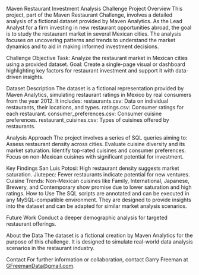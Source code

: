 Maven Restaurant Investment Analysis Challenge
Project Overview
This project, part of the Maven Restaurant Challenge, involves a detailed analysis of a fictional dataset provided by Maven Analytics. As the Lead Analyst for a firm investing in new restaurant opportunities abroad, the goal is to study the restaurant market in several Mexican cities. The analysis focuses on uncovering patterns and trends to understand the market dynamics and to aid in making informed investment decisions.

Challenge Objective
Task: Analyze the restaurant market in Mexican cities using a provided dataset.
Goal: Create a single-page visual or dashboard highlighting key factors for restaurant investment and support it with data-driven insights.

Dataset Description
The dataset is a fictional representation provided by Maven Analytics, simulating restaurant ratings in Mexico by real consumers from the year 2012. It includes:
restaurants.csv: Data on individual restaurants, their locations, and types.
ratings.csv: Consumer ratings for each restaurant.
consumer_preferences.csv: Consumer cuisine preferences.
restaurant_cuisines.csv: Types of cuisines offered by restaurants.

Analysis Approach
The project involves a series of SQL queries aiming to:
Assess restaurant density across cities.
Evaluate cuisine diversity and its market saturation.
Identify top-rated cuisines and consumer preferences.
Focus on non-Mexican cuisines with significant potential for investment.

Key Findings
San Luis Potosi: High restaurant density suggests market saturation.
Jiutepec: Fewer restaurants indicate potential for new ventures.
Cuisine Trends: Non-Mexican cuisines like Family, International, Japanese, Brewery, and Contemporary show promise due to lower saturation and high ratings.
How to Use
The SQL scripts are annotated and can be executed in any MySQL-compatible environment. They are designed to provide insights into the dataset and can be adapted for similar market analysis scenarios.

Future Work
Conduct a deeper demographic analysis for targeted restaurant offerings.

About the Data
The dataset is a fictional creation by Maven Analytics for the purpose of this challenge. It is designed to simulate real-world data analysis scenarios in the restaurant industry.

Contact
For further information or collaboration, contact Garry Freeman at GFreemanData@gmail.com.
